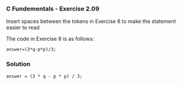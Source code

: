 ### C Fundementals - Exercise 2.09

Insert spaces between the tokens in Exercise 8 to make the statement easier to read

The code in Exercise 8 is as follows:

```
answer=(3*q-p*p)/3;
```

###  Solution


```
answer = (3 * q - p * p) / 3;
```